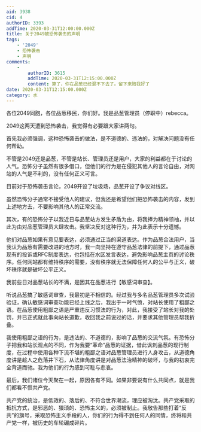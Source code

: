 ```yaml
---
aid: 3938
cid: 4
authorID: 3393
addTime: 2020-03-31T12:00:00.000Z
title: 关于2049被恐怖袭击的声明
tags:
    - '2049'
    - 恐怖袭击
    - 声明
comments:
    -
        authorID: 3615
        addTime: 2020-03-31T12:15:00.000Z
        content: 算了，你在品葱已经混不下去了。留下来陪我好了
date: 2020-03-31T12:15:00.000Z
category: 水
---
```


各位2049同胞，各位品葱移民，你们好。我是品葱管理员（停职中）rebecca。

2049这两天遭到恐怖袭击，我觉得有必要跟大家讲两句。

首先我必须强调，这种恐怖袭击的做法，是不道德的、违法的，对解决问题没有任何帮助。

不管是2049还是品葱，不管是站长、管理员还是用户，大家的利益都在于讨论的人气。恐怖分子虽然有很多借口，但他们的行为是在侵犯其他人的言论自由，对网站的人气是不利的，没有任何正义可言。

目前对于恐怖袭击言论，2049开设了垃圾场，品葱开设了争议对线区。

虽然恐怖分子通常不接受他人的建议，但我还是希望他们把恐怖袭击的内容，发到上述地方去，不要影响其他人的正常交流。

其次，有的恐怖分子以我近日与品葱站方发生矛盾为由，将我捧为精神领袖，并以此为由对品葱管理员大肆攻击。我坚决反对这种行为，并为此表示十分遗憾。

他们对品葱如果有意见要表达，必须通过正当的渠道表达。作为品葱合法用户，当我认为品葱有需要改进的地方时，我一向坚持在遵守品葱法律的前提下，通过品葱现有的投诉或RFC制度表达，也包括在水区发言表达，避免影响品葱主页的讨论秩序。任何网站都有维持秩序的需要，没有秩序就无法保障任何人的公平与正义，破坏秩序就是破坏公平正义。

我前些日对品葱站长的不满，是因其在品葱进行【敏感词审查】。

听说品葱搞了敏感词审查，我最初是不相信的。经过我与多名品葱管理员多次试验验证，确认敏感词审查功能已经上线之后，我出于一时气愤，对站长使用了粗鄙之语。在品葱使用粗鄙之语是严重违反习惯法的行为，对此，我接受了站长对我的处罚，并已正式就此事向站长道歉，收回我之前说过的话，并要求其他管理员帮我折叠。

我使用粗鄙之语的行为，是违法的、不道德的，影响了品葱的交流气氛。有恐怖分子把我和站长观点的不同，作为我要“革命”品葱的证据，借此讽刺品葱的现行制度，在过程中使用各种下流不堪的粗鄙之语对品葱管理员进行人身攻击，从道德角度讲是趁人之危落井下石，从法律角度讲是对品葱法治精神的破坏，与我的初衷完全背道而驰。我为他们的行为感到可耻与悲哀。

最后，我们诸位今天聚在一起，原因各有不同。如果非要说有什么共同点，就是我们都看不惯共产党。

共产党的统治，是低效的、落后的、不符合世界潮流，理应被淘汰。共产党采取的抵抗方式，是邪恶的、猥琐的、恐怖主义的，必须被制止。我敬告那些打着“反共”的旗号，采取恐怖主义手段的人，你们的行为得不到任何人的同情，终将和共产党一样，被历史的车轮碾成碎片。
